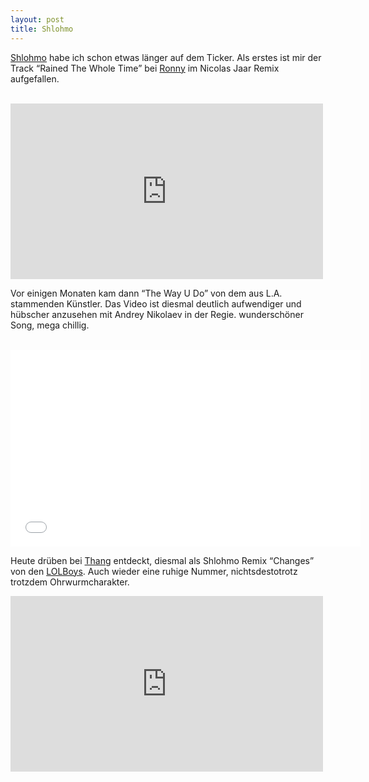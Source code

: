 ```yaml
---
layout: post
title: Shlohmo
---
```


<p><a href="https://www.facebook.com/pages/Shlohmo/215424843565">Shlohmo</a> habe ich schon etwas länger auf dem Ticker. Als erstes ist mir der Track “Rained The Whole Time” bei <a href="http://www.kaputtmutterfischwerk.de/">Ronny</a> im Nicolas Jaar Remix aufgefallen.<br />
<br>
<div class="elastic-video"><iframe src="http://player.vimeo.com/video/40500176?title=0&amp;byline=0&amp;portrait=0&amp;color=ffffff" width="500" height="281" frameborder="0" webkitAllowFullScreen mozallowfullscreen allowFullScreen></iframe></div></p>

<p>Vor einigen Monaten kam dann “The Way U Do” von dem aus L.A. stammenden Künstler. Das Video ist diesmal deutlich aufwendiger und hübscher anzusehen mit Andrey Nikolaev in der Regie. wunderschöner Song, mega chillig.<br />
<br>
<div class="elastic-video"><iframe width="560" height="315" src="//www.youtube.com/embed/Nnp56bQK4Xc?theme=light" frameborder="0" allowfullscreen></iframe></div></p>

<p>Heute drüben bei <a href="http://www.electru.de/2012-08-21/lol-boys-changes-shlohmo-remix/">Thang</a> entdeckt, diesmal als Shlohmo Remix “Changes” von den <a href="http://lolboysontumblr.tumblr.com/">LOLBoys</a>. Auch wieder eine ruhige Nummer, nichtsdestotrotz trotzdem Ohrwurmcharakter.<br />
<div class="elastic-video"><iframe src="http://player.vimeo.com/video/47809024?title=0&amp;byline=0&amp;portrait=0&amp;color=ffffff" width="500" height="281" frameborder="0" webkitAllowFullScreen mozallowfullscreen allowFullScreen></iframe></div></p>
